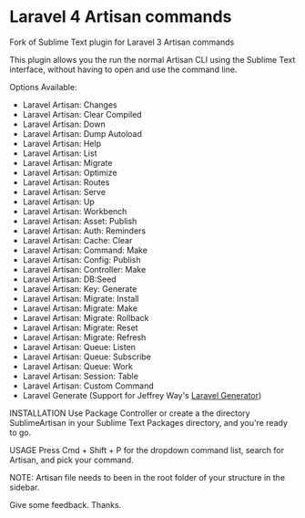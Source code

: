 Laravel 4 Artisan commands
===============

Fork of Sublime Text plugin for Laravel 3 Artisan commands

This plugin allows you the run the normal Artisan CLI using the Sublime Text interface, without having to open and use the command line.

Options Available:

- Laravel Artisan: Changes
- Laravel Artisan: Clear Compiled
- Laravel Artisan: Down
- Laravel Artisan: Dump Autoload
- Laravel Artisan: Help
- Laravel Artisan: List
- Laravel Artisan: Migrate
- Laravel Artisan: Optimize
- Laravel Artisan: Routes
- Laravel Artisan: Serve
- Laravel Artisan: Up
- Laravel Artisan: Workbench
- Laravel Artisan: Asset: Publish
- Laravel Artisan: Auth: Reminders
- Laravel Artisan: Cache: Clear
- Laravel Artisan: Command: Make
- Laravel Artisan: Config: Publish
- Laravel Artisan: Controller: Make
- Laravel Artisan: DB:Seed
- Laravel Artisan: Key: Generate
- Laravel Artisan: Migrate: Install
- Laravel Artisan: Migrate: Make
- Laravel Artisan: Migrate: Rollback
- Laravel Artisan: Migrate: Reset
- Laravel Artisan: Migrate: Refresh
- Laravel Artisan: Queue: Listen
- Laravel Artisan: Queue: Subscribe
- Laravel Artisan: Queue: Work
- Laravel Artisan: Session: Table
- Laravel Artisan: Custom Command
- Laravel Generate (Support for Jeffrey Way's [Laravel Generator](https://github.com/JeffreyWay/Laravel-4-Generator))

INSTALLATION
Use Package Controller or create a the directory SublimeArtisan in your Sublime Text Packages directory, and you're ready to go.

USAGE
Press Cmd + Shift + P for the dropdown command list, search for Artisan, and pick your command.

NOTE: Artisan file needs to been in the root folder of your structure in the sidebar.

Give some feedback. 
Thanks.